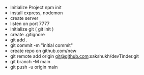 - Initialize Project npm init
- install express, nodemon
- create server
- listen on port 7777
- initialize git ( git init )
- create .gitignore
- git add .
- git commit -m "initial commit"
- create repo on github.com/new
- git remote add origin git@github.com:sakshukh/devTinder.git
- git branch -M main
- git push -u origin main
